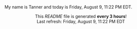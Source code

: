 My name is Tanner and today is Friday, August 9, 11:22 PM EDT.

<p align="center">This <i>README</i> file is generated <b>every 3 hours</b>!</br>Last refresh: Friday, August 9, 11:22 PM EDT<br /></p>
